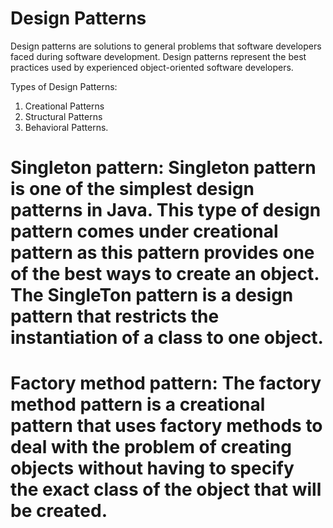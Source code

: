 # Design Patterns
Design patterns are solutions to general problems that software developers faced during software development. Design patterns represent the best practices used by experienced object-oriented software developers. 

Types of Design Patterns:
 1. Creational Patterns
 2. Structural Patterns
 3. Behavioral Patterns.
 
# Singleton pattern: Singleton pattern is one of the simplest design patterns in Java. This type of design pattern comes under creational pattern as this pattern provides one of the best ways to create an object. The SingleTon pattern is a design pattern that restricts the instantiation of a class to one object.

# Factory method pattern: The factory method pattern is a creational pattern that uses factory methods to deal with the problem of creating objects without having to specify the exact class of the object that will be created.
